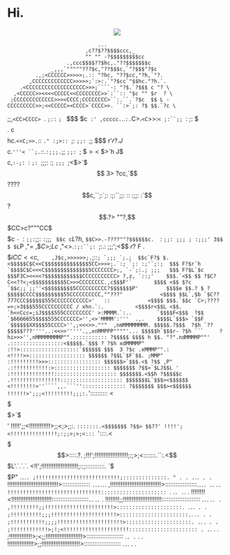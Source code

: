 # Hi.

<p align="center" width="1920px" height="auto"><img src="https://media.giphy.com/media/13HgwGsXF0aiGY/giphy-downsized.gif" /><p>

<p>

                                 ...
                             ,c??$??$$$$ccc,_
                             "" "" -?$$$$$$$$$cc
                       .,ccc$$$$??$hc,."??$$$$$$$c
                  _,,,`"""""???$c,"??$$$c,`"?$$$"?$c
             .,;<CCCCCC>>>>>;.:: "?hc, "??$cc,"?h,`"?.
           ,CCCCCCCCCCCCC>>>>>;`:>:.`"?$cc`"$$hc."?h.`.
        .<CCCCCCCCCCCCCCCCCCC>>>;````-: "?$.`?$$$ c "? \
      ,<CCCCC>><<<<CCCCC<<CCCCCCCC>>`:``:: "$c "" $r  ? \
     ;CCCCCCCCCCCCC>>><CCCC;CCCCCCCC>``:.``.`?$c  $$ L -
    CCCCCCCCC>>;<<CCCCC><CCCC>`CCCC>>. ``:>`;: ?$ $$.`?c \
   <CCCCCCCCCCCCC>;;,`<CC>CCCC> `<C>. `;::`  `; ` $$$  $c`
  :' ,ccccc.`<CCC>..`:.`C>.`<C`>>:`< ;:``;; `: ;: $$$  $$ .
   c$$$$$$$$hc.`<<C;>>.`:: `." :;>:: `;: `;;: `;; $$$ r'$r?.
  J$$$$$$$$$$$$$c.`'''< ``;.`::.`:;;;.`;; `;;: `; $$><$ $>`h
 J$$$$$$$$$$$$$$$$$c,`:-;: `: `;: `;;;: :; `;;; `;<$>`$ $$ 3>
 ?cc,`$$$$$$????$$$$$$c,``;:`;: :;:``;;: :: :;;: :`$$ ? $$.?>
  ""?,$$$CC>c?"""CC$$$$$$c `- `: `;;:`;;: `:`;;; ` $$c c`$L?h
 ,$   `$$C>>.-????""?$$$$$$c.  `: `;;: ;;; ; :;;;' 3$$ $ $L`P
 ,"=  ,$$C>;L c$     ,"<<CCC>>.`:;:``;: `;:.: ;;;';<$$ $r?$ F
.$$$$$$iCC<<$c,`    ,J$c,>>>>>>;.`;::``; `;;; `;.;  $$c`F?$ $.
<$$$$$C$C<<C$$$$$$$$$$$$$$5CC>>>>;.`:; `;: :;'`;:;  $$$ F?$r`h
`$$$$C$C<<<C$$$$$$$$$$$$$$5CCCCCCC>;, `-`;:.; ;;;   $$$ F?$L`$c
 $$$F3C><<<<?$$$$$$$$$$$$CCCCCCCCCCC> ?,z, `::;'    $$$.`<$$ $$
 ?$C?C<<??<;<$$$$$$$$$$5C>>>CCCCCCCC.,c$$$F'`       $$$$ <$$ $?c
 `$$c;;`;;''<$$$$$$$$$5CCCCCCCCCC?$$$$$$$P'         $$$$e $$.? $
  ?$$$$$CCCC$$$$$$$$$55CCCCCCCCCC,""???"            <$$$$ $$L`,$b
  `$C??777CCC$$$$$$555CCCCCCCCCCC>'   ::            <$$$$ $$$.`$$c
   `C>;????=>;>3$$$555CCCCCCCCCC / xhn.`:.          <$$$$r<$$L <$$.
    `h<<Ccc=;iJ$$$$555CCCCCCCCC' >:MMMM.`:..        `$$$$F<$$$  ?$$
     `$6666655$$$$555CCCCCCC>'',<>'MMMM':'''  .,.    $$$$L`$$$> `$$F
      `$$$$$$XX$$$55CCCC>'',;<<<>>."""  ,nmMMMMMMMM. $$$$$.?$$$  ?$h
       `??$$$$$???''''..:<<>>'''''.,,xnMMPPP""""'... $$$$$h`$$$r- ?$h
           ```     ?hi>>>'',nMMMMMMMMP"".::::::::::: ?$$$$$ $$$$ h $$.
                    "?".ndMMMMP""' .:::::::::::::::::<$$$$$.`$$$ ? ?$h
                     xdMMMMP" :!!>:::::::::::::::::::`$$$$$$ $$$  3 ?$c
                  .xMMMP"".:<!!!!>>:::::::::::::::::: $$$$$$ ?$$L`$F`$$.
                 ;MMP" :!!!!!!!!!>>>::::::::::::::::: $$$$$$>`$$$.<$ ?$$
                ,P" .:!!!!!!!!!!!:>:::::::::::::::::: $$$$$$$ ?$$>`$LJ$$L
                ' :!!!!!!!!!!!!!!:::::::::::::::::::: $$$$$$$.<$$h ?$$$$$c
                .!!!!!!!!!!!!!!!!:::::::::::::::::::: $$$$$$$L`$$$><$$$$$$
               <!!!!!!!!>''````,,.```'':::::::::::::: ?$$$$$$$ $$$><$$$$$$
              !!!!!!>';;;<!!!!!!!!!;;;:.``':::::::::: <$$$$$$$ $$$>`$$$$$'
             !!!!!';;<!!!!!!!!!!!!>;;<;>;;:. `:::::::.<$$$$$$$ ?$$> $$??'
            !!!!';<!!!!!!!!!!!!!!!;:;;>;>;<::: `'::::.<$$$$$$$>::::.?.
           ;!!!';!!!!!!!!!!!!!!!!!!!;:;>;<:::::::.``:.<$$$$$$$L'.`.`.`.
           <!!';!!!!!!!!!!!!!!!!!!!!!;::;:::::::::::. `$$$$$$P" .`.`.`.
           ;!!!!!!!!!!!!!!!!!!!!!!!!!!!;::::::::::::::. " . . .`.`. . .`
           !!!!!!!!!!!!!!!!!!!!!!!!!!!!!>::::::::::::::::  `.`.`.`.`.`.
         ,!!!!!!!!!!!!!!!!!!!!!!!!!!!!!>::::::::::::::::::.`.`.`. .`. .`.
         !!!!!!!!!!!!!!!!!!!!!!!!!!!!!!::::::::::::::::::::: `. .`. .`. .
        !!!!!!!!<!!!!!!!!!!!!!!!!!!!!!!!:::::::::::::::::::::`.`. .`.` .
       !!!!!!!!;;!!!!!!!!!!!!!!!!!!!!!!:::::::::::::::::::::: .`.`. .`. .
     ,!!!!!!!!!;;!!!!!!!!!!!!!!!!!!!!!!>:::::::::::::::::::::. `.`.`.` . .
    ;!!!!!!!!!!;;;!!!!!!!!!!!!!!!!!!!!!>::::::::::::::::::::::.`. .`. . .
   ;!!!!!!!!!!!;;;;!!!!!!!!!!!!!!!!!!!!!>:::::::::::::::::::::. .`. .` . .
  ;!!!!!!!!!!!!>;!;<!!!!!!!!!!!!!!!!!!!!!:::::::::::::::::::::: . .`. . .
 ;!!!!!!!!!!!!!>;<;;!!!!!!!!!!!!!!!!!!!!!>::::::::::::::::::::: .`. .` . .
 !!!!!!!!!!!!!!!>;;!!!!!!!!!!!!!!!!!!!!!!>::::::::::::::::::::: .`.`. . .
</p>

